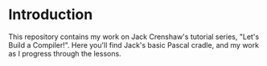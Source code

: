 # Introduction

This repository contains my work on Jack Crenshaw's tutorial series, "Let's
Build a Compiler!". Here you'll find Jack's basic Pascal cradle, and my work as
I progress through the lessons.